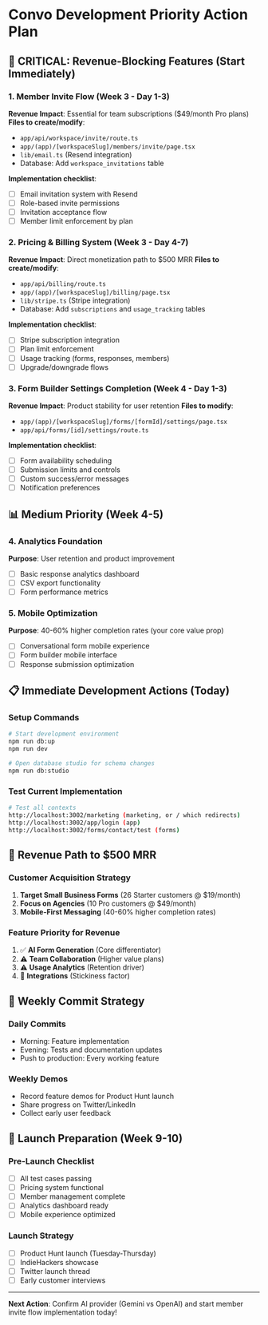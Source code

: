 # Convo Development Priority Action Plan

## 🚨 CRITICAL: Revenue-Blocking Features (Start Immediately)

### 1. Member Invite Flow (Week 3 - Day 1-3)
**Revenue Impact**: Essential for team subscriptions ($49/month Pro plans)
**Files to create/modify**:
- `app/api/workspace/invite/route.ts`
- `app/(app)/[workspaceSlug]/members/invite/page.tsx`
- `lib/email.ts` (Resend integration)
- Database: Add `workspace_invitations` table

**Implementation checklist**:
- [ ] Email invitation system with Resend
- [ ] Role-based invite permissions
- [ ] Invitation acceptance flow
- [ ] Member limit enforcement by plan

### 2. Pricing & Billing System (Week 3 - Day 4-7)
**Revenue Impact**: Direct monetization path to $500 MRR
**Files to create/modify**:
- `app/api/billing/route.ts`
- `app/(app)/[workspaceSlug]/billing/page.tsx`
- `lib/stripe.ts` (Stripe integration)
- Database: Add `subscriptions` and `usage_tracking` tables

**Implementation checklist**:
- [ ] Stripe subscription integration
- [ ] Plan limit enforcement
- [ ] Usage tracking (forms, responses, members)
- [ ] Upgrade/downgrade flows

### 3. Form Builder Settings Completion (Week 4 - Day 1-3)
**Revenue Impact**: Product stability for user retention
**Files to modify**:
- `app/(app)/[workspaceSlug]/forms/[formId]/settings/page.tsx`
- `app/api/forms/[id]/settings/route.ts`

**Implementation checklist**:
- [ ] Form availability scheduling
- [ ] Submission limits and controls
- [ ] Custom success/error messages
- [ ] Notification preferences

## 📊 Medium Priority (Week 4-5)

### 4. Analytics Foundation
**Purpose**: User retention and product improvement
- [ ] Basic response analytics dashboard
- [ ] CSV export functionality
- [ ] Form performance metrics

### 5. Mobile Optimization
**Purpose**: 40-60% higher completion rates (your core value prop)
- [ ] Conversational form mobile experience
- [ ] Form builder mobile interface
- [ ] Response submission optimization

## 📋 Immediate Development Actions (Today)

### Setup Commands
```bash
# Start development environment
npm run db:up
npm run dev

# Open database studio for schema changes
npm run db:studio
```

### Test Current Implementation
```bash
# Test all contexts
http://localhost:3002/marketing (marketing, or / which redirects)
http://localhost:3002/app/login (app)
http://localhost:3002/forms/contact/test (forms)
```

## 🎯 Revenue Path to $500 MRR

### Customer Acquisition Strategy
1. **Target Small Business Forms** (26 Starter customers @ $19/month)
2. **Focus on Agencies** (10 Pro customers @ $49/month)  
3. **Mobile-First Messaging** (40-60% higher completion rates)

### Feature Priority for Revenue
1. ✅ **AI Form Generation** (Core differentiator)
2. ⚠️ **Team Collaboration** (Higher value plans)
3. ⚠️ **Usage Analytics** (Retention driver)
4. 🔄 **Integrations** (Stickiness factor)

## 📅 Weekly Commit Strategy

### Daily Commits
- Morning: Feature implementation
- Evening: Tests and documentation updates
- Push to production: Every working feature

### Weekly Demos
- Record feature demos for Product Hunt launch
- Share progress on Twitter/LinkedIn
- Collect early user feedback

## 🚀 Launch Preparation (Week 9-10)

### Pre-Launch Checklist
- [ ] All test cases passing
- [ ] Pricing system functional
- [ ] Member management complete
- [ ] Analytics dashboard ready
- [ ] Mobile experience optimized

### Launch Strategy
- [ ] Product Hunt launch (Tuesday-Thursday)
- [ ] IndieHackers showcase
- [ ] Twitter launch thread
- [ ] Early customer interviews

---

**Next Action**: Confirm AI provider (Gemini vs OpenAI) and start member invite flow implementation today!
